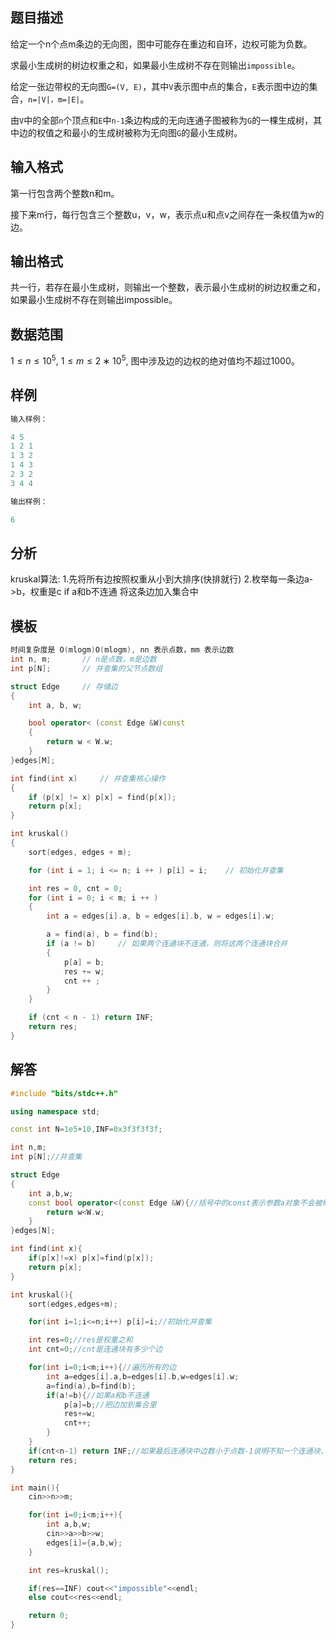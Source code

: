 ## 题目描述

给定一个n个点m条边的无向图，图中可能存在重边和自环，边权可能为负数。

求最小生成树的树边权重之和，如果最小生成树不存在则输出`impossible`。

给定一张边带权的无向图`G=(V, E)`，其中`V`表示图中点的集合，`E`表示图中边的集合，`n=|V|，m=|E|`。

由`V`中的全部`n`个顶点和`E`中`n-1`条边构成的无向连通子图被称为`G`的一棵生成树，其中边的权值之和最小的生成树被称为无向图`G`的最小生成树。

## **输入格式**

第一行包含两个整数n和m。

接下来m行，每行包含三个整数u，v，w，表示点u和点v之间存在一条权值为w的边。

## **输出格式**

共一行，若存在最小生成树，则输出一个整数，表示最小生成树的树边权重之和，如果最小生成树不存在则输出impossible。

## **数据范围**

$1≤n≤10^5,$
$1≤m≤2∗10^5,$
图中涉及边的边权的绝对值均不超过1000。

## 样例
```c++
输入样例：

4 5
1 2 1
1 3 2
1 4 3
2 3 2
3 4 4

输出样例：

6
```

## 分析
kruskal算法:
    1.先将所有边按照权重从小到大排序(快排就行)
    2.枚举每一条边a->b，权重是c
        if a和b不连通
            将这条边加入集合中

## 模板
```c++
时间复杂度是 O(mlogm)O(mlogm), nn 表示点数，mm 表示边数
int n, m;       // n是点数，m是边数
int p[N];       // 并查集的父节点数组

struct Edge     // 存储边
{
    int a, b, w;

    bool operator< (const Edge &W)const
    {
        return w < W.w;
    }
}edges[M];

int find(int x)     // 并查集核心操作
{
    if (p[x] != x) p[x] = find(p[x]);
    return p[x];
}

int kruskal()
{
    sort(edges, edges + m);

    for (int i = 1; i <= n; i ++ ) p[i] = i;    // 初始化并查集

    int res = 0, cnt = 0;
    for (int i = 0; i < m; i ++ )
    {
        int a = edges[i].a, b = edges[i].b, w = edges[i].w;

        a = find(a), b = find(b);
        if (a != b)     // 如果两个连通块不连通，则将这两个连通块合并
        {
            p[a] = b;
            res += w;
            cnt ++ ;
        }
    }

    if (cnt < n - 1) return INF;
    return res;
}
```

## 解答
```c++
#include "bits/stdc++.h"

using namespace std;

const int N=1e5+10,INF=0x3f3f3f3f;

int n,m;
int p[N];//并查集

struct Edge
{
    int a,b,w;
    const bool operator<(const Edge &W){//括号中的const表示参数a对象不会被修改，最后的const表明调用函数对象不会被修改!
        return w<W.w;
    }
}edges[N];

int find(int x){
    if(p[x]!=x) p[x]=find(p[x]);
    return p[x];
}

int kruskal(){
    sort(edges,edges+m);

    for(int i=1;i<=n;i++) p[i]=i;//初始化并查集

    int res=0;//res是权重之和
    int cnt=0;//cnt是连通块有多少个边

    for(int i=0;i<m;i++){//遍历所有的边
        int a=edges[i].a,b=edges[i].b,w=edges[i].w;
        a=find(a),b=find(b);
        if(a!=b){//如果a和b不连通
            p[a]=b;//把边加到集合里
            res+=w;
            cnt++;
        }
    }
    if(cnt<n-1) return INF;//如果最后连通块中边数小于点数-1说明不知一个连通块，那么就不存在最小生成树
    return res;
}

int main(){
    cin>>n>>m;

    for(int i=0;i<m;i++){
        int a,b,w;
        cin>>a>>b>>w;
        edges[i]={a,b,w};
    }

    int res=kruskal();

    if(res==INF) cout<<"impossible"<<endl;
    else cout<<res<<endl;

    return 0;
}
```